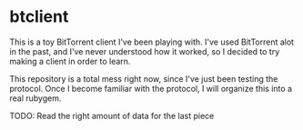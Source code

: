 btclient
========

This is a toy BitTorrent client I've been playing with. I've used BitTorrent alot in the past, and I've never understood
how it worked, so I decided to try making a client in order to learn. 

This repository is a total mess right now, since I've just been testing the protocol. Once I become familiar with the 
protocol, I will organize this into a real rubygem.

TODO:
Read the right amount of data for the last piece
